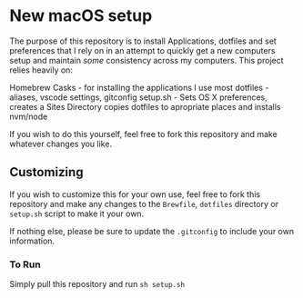 # New macOS setup 
The purpose of this repository is to install Applications, dotfiles and set preferences that I rely on in an attempt to quickly get a new computers setup and maintain *some* consistency across my computers. This project relies heavily on:

Homebrew Casks - for installing the applications I use most
dotfiles - aliases, vscode settings, gitconfig
setup.sh - Sets OS X preferences, creates a Sites Directory copies dotfiles to apropriate places and installs nvm/node

If you wish to do this yourself, feel free to fork this repository and make whatever changes you like.

## Customizing
If you wish to customize this for your own use, feel free to fork this repository and make any changes to the `Brewfile`, `dotfiles` directory or `setup.sh` script to make it your own.

If nothing else, please be sure to update the `.gitconfig` to include your own information.

### To Run
Simply pull this repository and run `sh setup.sh`